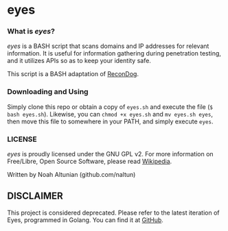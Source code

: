 # eyes

### What is _eyes_?
_eyes_ is a BASH script that scans domains and IP addresses for relevant information. It is useful for information gathering during penetration testing, and it utilizes APIs so as to keep your identity safe.

This script is a BASH adaptation of [ReconDog](https://github.com/UltimateHackers/ReconDog).

### Downloading and Using
Simply clone this repo or obtain a copy of `eyes.sh` and execute the file (`$ bash eyes.sh`). Likewise, you can `chmod +x eyes.sh` and `mv eyes.sh eyes`, then move this file to somewhere in your PATH, and simply execute `eyes`.

### LICENSE
_eyes_ is proudly licensed under the GNU GPL v2. For more information on Free/Libre, Open Source Software, please read [Wikipedia](https://en.wikipedia.org/wiki/Free_and_open-source_software).

Written by Noah Altunian (github.com/naltun)

## DISCLAIMER
This project is considered deprecated. Please refer to the latest iteration of Eyes, programmed in Golang. You can find it at [GitHub](https://github.com/naltun/eyes).

